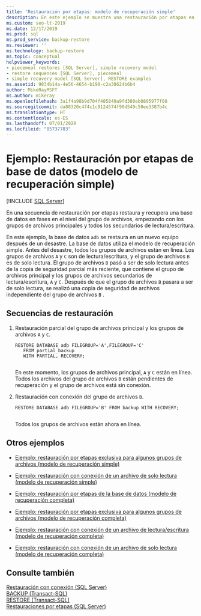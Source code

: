 ```yaml
---
title: 'Restauración por etapas: modelo de recuperación simple'
description: En este ejemplo se muestra una restauración por etapas en SQL Server de una base de datos en un nuevo equipo con el modelo de recuperación simple.
ms.custom: seo-lt-2019
ms.date: 12/17/2019
ms.prod: sql
ms.prod_service: backup-restore
ms.reviewer: ''
ms.technology: backup-restore
ms.topic: conceptual
helpviewer_keywords:
- piecemeal restores [SQL Server], simple recovery model
- restore sequences [SQL Server], piecemeal
- simple recovery model [SQL Server], RESTORE examples
ms.assetid: 9834b14a-4e56-4654-b190-c2a38624b6b4
author: MikeRayMSFT
ms.author: mikeray
ms.openlocfilehash: 3a1f4a98b9d704f485849a9fd380eb0895977f08
ms.sourcegitcommit: da88320c474c1c9124574f90d549c50ee3387b4c
ms.translationtype: HT
ms.contentlocale: es-ES
ms.lasthandoff: 07/01/2020
ms.locfileid: "85737783"
---
```

# <a name="example-piecemeal-restore-of-database-simple-recovery-model"></a>Ejemplo: Restauración por etapas de base de datos (modelo de recuperación simple)
 [!INCLUDE [SQL Server](../../includes/applies-to-version/sqlserver.md)]

  En una secuencia de restauración por etapas restaura y recupera una base de datos en fases en el nivel del grupo de archivos, empezando con los grupos de archivos principales y todos los secundarios de lectura/escritura.  
  
 En este ejemplo, la base de datos `adb` se restaura en un nuevo equipo después de un desastre. La base de datos utiliza el modelo de recuperación simple. Antes del desastre, todos los grupos de archivos están en línea. Los grupos de archivos `A` y `C` son de lectura/escritura, y el grupo de archivos `B` es de solo lectura. El grupo de archivos `B` pasó a ser de solo lectura antes de la copia de seguridad parcial más reciente, que contiene el grupo de archivos principal y los grupos de archivos secundarios de lectura/escritura, `A` y `C`. Después de que el grupo de archivos `B` pasara a ser de solo lectura, se realizó una copia de seguridad de archivos independiente del grupo de archivos `B` .  
  
## <a name="restore-sequences"></a>Secuencias de restauración  
  
1.  Restauración parcial del grupo de archivos principal y los grupos de archivos `A` y `C`.  
  
    ```  
    RESTORE DATABASE adb FILEGROUP='A',FILEGROUP='C'   
       FROM partial_backup   
       WITH PARTIAL, RECOVERY;  
  
    ```  
  
     En este momento, los grupos de archivos principal, `A` y `C` están en línea. Todos los archivos del grupo de archivos `B` están pendientes de recuperación y el grupo de archivos está sin conexión.  
  
2.  Restauración con conexión del grupo de archivos `B`.  
  
    ```  
    RESTORE DATABASE adb FILEGROUP='B' FROM backup WITH RECOVERY;  
  
    ```  
  
     Todos los grupos de archivos están ahora en línea.  
  
## <a name="additional-examples"></a>Otros ejemplos  
  
-   [Ejemplo: restauración por etapas exclusiva para algunos grupos de archivos &#40;modelo de recuperación simple&#41;](../../relational-databases/backup-restore/example-piecemeal-restore-of-only-some-filegroups-simple-recovery-model.md)  
  
-   [Ejemplo: restauración con conexión de un archivo de solo lectura &#40;modelo de recuperación simple&#41;](../../relational-databases/backup-restore/example-online-restore-of-a-read-only-file-simple-recovery-model.md)  
  
-   [Ejemplo: restauración por etapas de la base de datos &#40;modelo de recuperación completa&#41;](../../relational-databases/backup-restore/example-piecemeal-restore-of-database-full-recovery-model.md)  
  
-   [Ejemplo: restauración por etapas exclusiva para algunos grupos de archivos &#40;modelo de recuperación completa&#41;](../../relational-databases/backup-restore/example-piecemeal-restore-of-only-some-filegroups-full-recovery-model.md)  
  
-   [Ejemplo: restauración con conexión de un archivo de lectura/escritura &#40;modelo de recuperación completa&#41;](../../relational-databases/backup-restore/example-online-restore-of-a-read-write-file-full-recovery-model.md)  
  
-   [Ejemplo: restauración con conexión de un archivo de solo lectura &#40;modelo de recuperación completa&#41;](../../relational-databases/backup-restore/example-online-restore-of-a-read-only-file-full-recovery-model.md)  
  
## <a name="see-also"></a>Consulte también  
 [Restauración con conexión &#40;SQL Server&#41;](../../relational-databases/backup-restore/online-restore-sql-server.md)   
 [BACKUP &#40;Transact-SQL&#41;](../../t-sql/statements/backup-transact-sql.md)   
 [RESTORE &#40;Transact-SQL&#41;](../../t-sql/statements/restore-statements-transact-sql.md)   
 [Restauraciones por etapas &#40;SQL Server&#41;](../../relational-databases/backup-restore/piecemeal-restores-sql-server.md)  
  
  
